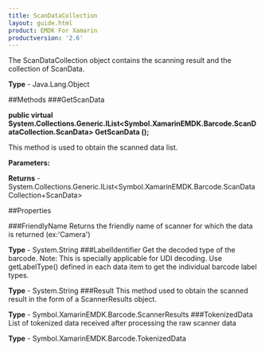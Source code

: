 ```yaml
---
title: ScanDataCollection
layout: guide.html
product: EMDK For Xamarin 
productversion: '2.6' 
---
```

The ScanDataCollection object contains the scanning result and the collection of ScanData.

**Type** - Java.Lang.Object

##Methods
###GetScanData

**public virtual System.Collections.Generic.IList<Symbol.XamarinEMDK.Barcode.ScanDataCollection.ScanData> GetScanData ();**

This method is used to obtain the scanned data list.

**Parameters:**

**Returns** - System.Collections.Generic.IList<Symbol.XamarinEMDK.Barcode.ScanDataCollection+ScanData>

##Properties

###FriendlyName
Returns the friendly name of scanner for which the data is returned (ex:'Camera')

**Type** - System.String
###LabelIdentifier
Get the decoded type of the barcode. Note: This is specially applicable for UDI decoding. Use getLabelType() defined in each data item to get the individual barcode label types.

**Type** - System.String
###Result
This method used to obtain the scanned result in the form of a ScannerResults object.

**Type** - Symbol.XamarinEMDK.Barcode.ScannerResults
###TokenizedData
List of tokenized data received after processing the raw scanner data

**Type** - Symbol.XamarinEMDK.Barcode.TokenizedData
